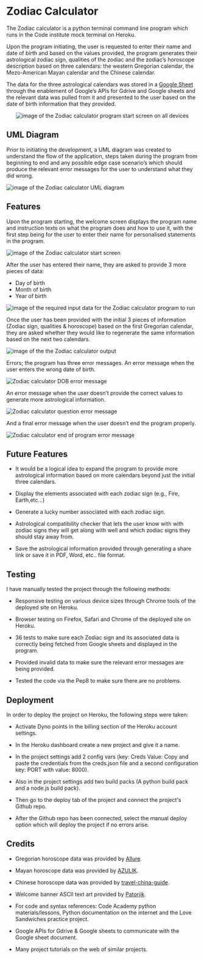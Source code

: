 # Zodiac Calculator
The Zodiac calculator is a python terminal command line program which runs in the Code institute mock terminal on Heroku.

Upon the program initiating, the user is requested to enter their name and date of birth and based on the values provided, the program generates their astrological zodiac sign, qualities of the zodiac and the zodiac’s horoscope description based on three calendars: the western Gregorian calendar, the Mezo-American Mayan calendar and the Chinese calendar.

The data for the three astrological calendars was stored in a [Google Sheet](https://docs.google.com/spreadsheets/d/1bG8l2obMFN8uQB-j_ZrjLPf8L3HAkBQEZ17xwcD636I/edit?usp=sharing) through the enablement of Google’s APIs for Gdrive and Google sheets and the relevant data was pulled from it and presented to the user based on the date of birth information that they provided.
<p align="center">
<img src="https://res.cloudinary.com/dugcwv1mf/image/upload/v1695550743/Project%201/Screenshot_2023-09-24_at_11.16.52_AM_kcwqfq.png" width="auto" height="auto" alt="image of the Zodiac calculator program start screen on all devices"></p>

## UML Diagram
Prior to initiating the development, a UML diagram was created to understand the flow of the application, steps taken during the program from beginning to end and any possible edge case scenario’s which should produce the relevant error messages for the user to understand what they did wrong. 

<img src="https://res.cloudinary.com/dugcwv1mf/image/upload/v1695551348/Project%201/Screenshot_2023-09-23_at_11.03.26_AM_claegz.png" width="auto" height="auto" alt="image of the Zodiac calculator UML diagram">

## Features
Upon the program starting, the welcome screen displays the program name and instruction texts on what the program does and how to use it, with the first step being for the user to enter their name for personalised statements in the program.

<img src="https://res.cloudinary.com/dugcwv1mf/image/upload/v1695551513/Project%201/Screenshot_2023-09-24_at_11.31.25_AM_ylwsvw.png" width="auto" height="auto" alt="image of the Zodiac calculator start screen">

After the user has entered their name, they are asked to provide 3 more pieces of data:
* Day of birth
* Month of birth
* Year of birth

<img src="https://res.cloudinary.com/dugcwv1mf/image/upload/v1695551681/Project%201/Screenshot_2023-09-24_at_11.34.22_AM_sg9bp3.png" width="auto" height="auto" alt="image of the required input data for the Zodiac calculator program to run">

Once the user has been provided with the initial 3 pieces of information (Zodiac sign, qualities & horoscope) based on the first Gregorian calendar, they are asked whether they would like to regenerate the same information based on the next two calendars.

<img src="https://res.cloudinary.com/dugcwv1mf/image/upload/v1695551833/Project%201/Screenshot_2023-09-24_at_11.36.27_AM_mswoy2.png" width="auto" height="auto" alt="image of the the Zodiac calculator output">

Errors; the program has three error messages.  An error message when the user enters the wrong date of birth.

<img src="https://res.cloudinary.com/dugcwv1mf/image/upload/v1695552068/Project%201/Screenshot_2023-09-24_at_11.40.44_AM_qqmmun.png" width="auto" height="auto" alt="Zodiac calculator DOB error message">

An error message when the user doesn’t provide the correct values to generate more astrological information.

<img src="https://res.cloudinary.com/dugcwv1mf/image/upload/v1695552173/Project%201/Screenshot_2023-09-24_at_11.42.40_AM_dnx6sd.png" width="auto" height="auto" alt="Zodiac calculator question error message">

And a final error message when the user doesn’t end the program properly.

<img src="https://res.cloudinary.com/dugcwv1mf/image/upload/v1695552274/Project%201/Screenshot_2023-09-24_at_11.44.17_AM_law28r.png" width="auto" height="auto" alt="Zodiac calculator end of program error message">

## Future Features
* It would be a logical idea to expand the program to provide more astrological information based on more calendars beyond just the initial three calendars. 

* Display the elements associated with each zodiac sign (e.g., Fire, Earth,etc…)

* Generate a lucky number associated with each zodiac sign.

* Astrological compatibility checker that lets the user know with with zodiac signs they will get along with well and which zodiac signs they should stay away from.

* Save the astrological information provided through generating a share link or save it in PDF, Word, etc.. file format.

## Testing

I have manually tested the project through the following methods:

* Responsive testing on various device sizes through Chrome tools of the deployed site on Heroku.

* Browser testing on Firefox, Safari and Chrome of the deployed site on Heroku.

* 36 tests to make sure each Zodiac sign and its associated data is correctly being fetched from Google sheets and displayed in the program.

* Provided invalid data to make sure the relevant error messages are being provided.

* Tested the code via the Pep8 to make sure there are no problems. 

## Deployment

In order to deploy the project on Heroku, the following steps were taken:

* Activate Dyno points in the billing section of the Heroku account settings.

* In the Heroku dashboard create a new project and give it a name.

* In the project settings add 2 config vars (key: Creds Value: Copy and paste the credentials from the creds.json file and a second configuration key: PORT with value: 8000).

* Also in the project settings add two build packs (A python build pack and a node.js build pack).

* Then go to the deploy tab of the project and connect the project's Github repo.

* After the Github repo has been connected, select the manual deploy option which will deploy the project if no errors arise.  

## Credits

* Gregorian horoscope data was provided by [Allure](https://www.allure.com/story/zodiac-sign-personality-traits-dates).

* Mayan horoscope data was provided by [AZULIK](https://www.newsroom.azulik.com/healing/discover-what-sign-of-the-mayan-horoscope-you-are/).

* Chinese horoscope data was provided by [travel-china-guide](https://www.travelchinaguide.com/intro/social_customs/zodiac/).

* Welcome banner ASCII text art provided by [Patorjik](https://patorjk.com/software/taag/#p=display&f=Bloody&t=Food%20Thing).

* For code and syntax references: Code Academy python materials/lessons, Python documentation on the internet and the Love Sandwiches practice project.

* Google APIs for Gdrive & Google sheets to communicate with the Google sheet document.

* Many project tutorials on the web of similar projects.
